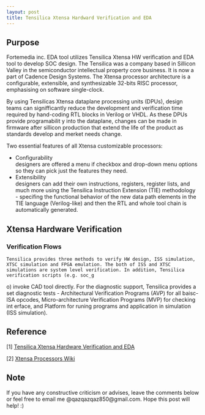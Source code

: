 ```yaml
---
layout: post
title: Tensilica Xtensa Hardward Verification and EDA
---
```


## Purpose

Fortemedia inc. EDA tool utilizes Tensilica Xtensa HW verification and EDA tool to develop SOC design. The Tensilica was a company based in Sillicon Valley in the semiconductor intellectual property core business. It is now a part of Cadence Design Systems. The Xtensa processor architecture is a configurable, extensible, and synthesizable 32-bits RISC processor, emphasising on software single-clock.

By using Tensilicas Xtensa dataplane processing units (DPUs), design teams can signifficantly reduce the development and verification time required by hand-coding RTL blocks in Verilog or VHDL. As these DPUs provide programabilit
y into the dataplane, changes can be made in firmware after sillicon production that extend the life of the product as standards develop and merket needs change.

Two essential features of all Xtensa customizable processors:
<ul style="list-style-type:disc">
  <li> Configurability </li>
   designers are offered a menu if checkbox and drop-down menu options so they can pick just the features they need.
  <li> Extensibility</li>
  designers can add their own instructions, registers, register lists, and much more using the Tensilica Instruction Extension (TIE) methodology - specifing the functional behavior of the new data path elements in the TIE language (Verilog-like) and then the RTL and whole tool chain is automatically generated.
</ul>

## Xtensa Hardware Verification

### Verification Flows
    Tensilica provides three methods to verify HW design, ISS simulation, XTSC simulation and FPGA emulation. The both of ISS and XTSC simulations are system level verification. In addition, Tensilica verification scripts (e.g. soc_g
o) invoke CAD tool directly. For the diagnostic support, Tensilica provides a set diagnostic tests - Architectural Verification Programs (AVP) for all baisc-ISA opcodes, Micro-architecture Verification Programs (MVP) for checking int
erface, and Platform for runing programs and application in simulation (ISS simulation).

## Reference

[1] [Tensilica Xtensa Hardware Verification and EDA](https://www.cadence.com/content/cadence-www/global/en_US/home/training/all-courses/86065.html)

[2] [Xtensa Processors Wiki](https://www.semiwiki.com/forum/showwiki.php?title=Tensilica:Xtensa-Processors-Wiki)

## Note
<p>If you have any constructive criticism or advises, leave the comments below or feel free to email me @qazqazqaz850@gmail.com.
Hope this post will help! :)
</p>
